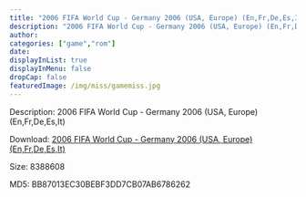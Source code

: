 ```yaml
---
title: "2006 FIFA World Cup - Germany 2006 (USA, Europe) (En,Fr,De,Es,It)"
description: "2006 FIFA World Cup - Germany 2006 (USA, Europe) (En,Fr,De,Es,It)"
author: 
categories: ["game","rom"]
date: 
displayInList: true
displayInMenu: false
dropCap: false
featuredImage: /img/miss/gamemiss.jpg
---
```


Description: 2006 FIFA World Cup - Germany 2006 (USA, Europe) (En,Fr,De,Es,It)

Download: <a style="text-decoration:underline;" href="https://mega.nz/#!LOQywQjY!fXd6zp7BdiBfOsqhSIHIgGGUzzoC7JoAfVpJYMxZaDw" target = "_blank" rel = "nofollow" > 2006 FIFA World Cup - Germany 2006 (USA, Europe) (En,Fr,De,Es,It)</a>

Size: 8388608

MD5: BB87013EC30BEBF3DD7CB07AB6786262

